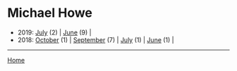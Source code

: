 # Michael Howe

  * 2019: 
      [July](./michael-howe-2019-07.md) (2) | 
      [June](./michael-howe-2019-06.md) (9) | 
  * 2018: 
      [October](./michael-howe-2018-10.md) (1) | 
      [September](./michael-howe-2018-09.md) (7) | 
      [July](./michael-howe-2018-07.md) (1) | 
      [June](./michael-howe-2018-06.md) (1) | 

----

[Home](../)
